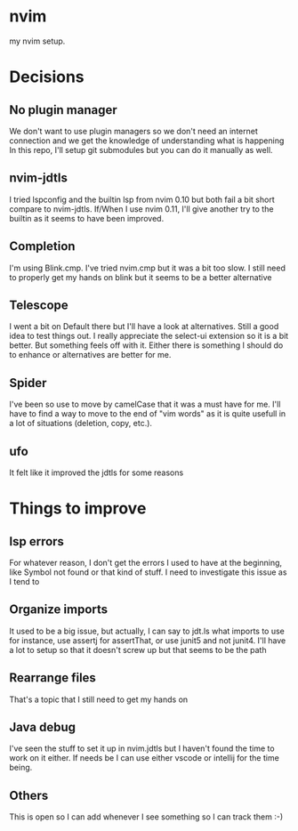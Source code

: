 # nvim
my nvim setup.

# Decisions
## No plugin manager
We don't want to use plugin managers so we don't need an internet connection and we get the knowledge of understanding what is happening
In this repo, I'll setup git submodules but you can do it manually as well.

## nvim-jdtls
I tried lspconfig and the builtin lsp from nvim 0.10 but both fail a bit short compare to nvim-jdtls.
If/When I use nvim 0.11, I'll give another try to the builtin as it seems to have been improved.

## Completion
I'm using Blink.cmp. I've tried nvim.cmp but it was a bit too slow. I still need to properly get my hands on blink but it seems to be a better alternative

## Telescope
I went a bit on Default there but I'll have a look at alternatives. Still a good idea to test things out.
I really appreciate the select-ui extension so it is a bit better. But something feels off with it.
Either there is something I should do to enhance or alternatives are better for me.

## Spider
I've been so use to move by camelCase that it was a must have for me. I'll have to find a way to move to the end of "vim words" as it is quite usefull in a lot of situations (deletion, copy, etc.).

## ufo
It felt like it improved the jdtls for some reasons

# Things to improve
## lsp errors
For whatever reason, I don't get the errors I used to have at the beginning, like Symbol not found or that kind of stuff.
I need to investigate this issue as I tend to

## Organize imports
It used to be a big issue, but actually, I can say to jdt.ls what imports to use for instance, use assertj for assertThat, or use junit5 and not junit4.
I'll have a lot to setup so that it doesn't screw up but that seems to be the path

## Rearrange files
That's a topic that I still need to get my hands on

## Java debug
I've seen the stuff to set it up in nvim.jdtls but I haven't found the time to work on it either. If needs be I can use either vscode or intellij for the time being.

## Others
This is open so I can add whenever I see something so I can track them :-)
